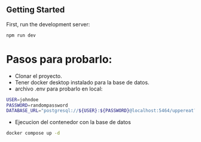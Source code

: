 ## Getting Started

First, run the development server:

```bash
npm run dev
```
# Pasos para probarlo:
- Clonar el proyecto.
- Tener docker desktop instalado para la base de datos.
- archivo .env para probarlo en local:
```bash
USER=johndoe
PASSWORD=randompassword
DATABASE_URL="postgresql://${USER}:${PASSWORD}@localhost:5464/uppereat?schema=public"
```
- Ejecucion del contenedor con la base de datos
```bash
docker compose up -d
```